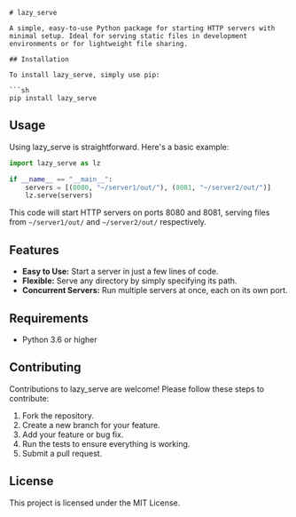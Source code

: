```
# lazy_serve

A simple, easy-to-use Python package for starting HTTP servers with minimal setup. Ideal for serving static files in development environments or for lightweight file sharing.

## Installation

To install lazy_serve, simply use pip:

```sh
pip install lazy_serve
```

## Usage

Using lazy_serve is straightforward. Here's a basic example:

```python
import lazy_serve as lz

if __name__ == "__main__":
    servers = [(8080, "~/server1/out/"), (8081, "~/server2/out/")]
    lz.serve(servers)
```

This code will start HTTP servers on ports 8080 and 8081, serving files from `~/server1/out/` and `~/server2/out/` respectively.

## Features

- **Easy to Use:** Start a server in just a few lines of code.
- **Flexible:** Serve any directory by simply specifying its path.
- **Concurrent Servers:** Run multiple servers at once, each on its own port.

## Requirements

- Python 3.6 or higher

## Contributing

Contributions to lazy_serve are welcome! Please follow these steps to contribute:

1. Fork the repository.
2. Create a new branch for your feature.
3. Add your feature or bug fix.
4. Run the tests to ensure everything is working.
5. Submit a pull request.

## License

This project is licensed under the MIT License.
